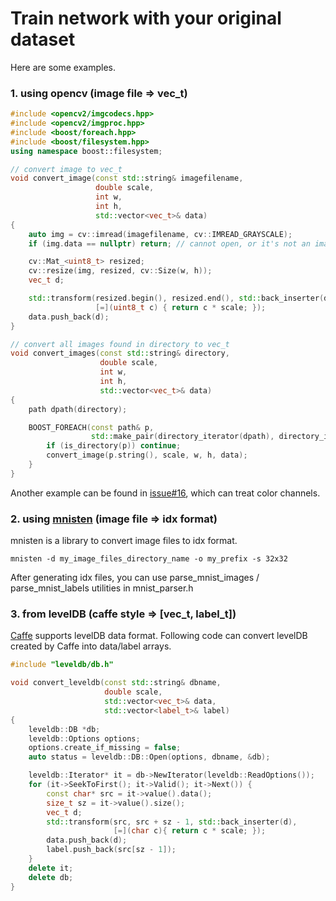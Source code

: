 # Train network with your original dataset
Here are some examples.

### 1. using opencv (image file => vec_t)

```cpp
#include <opencv2/imgcodecs.hpp>
#include <opencv2/imgproc.hpp>
#include <boost/foreach.hpp>
#include <boost/filesystem.hpp>
using namespace boost::filesystem;

// convert image to vec_t
void convert_image(const std::string& imagefilename,
                   double scale,
                   int w,
                   int h,
                   std::vector<vec_t>& data)
{
    auto img = cv::imread(imagefilename, cv::IMREAD_GRAYSCALE);
    if (img.data == nullptr) return; // cannot open, or it's not an image

    cv::Mat_<uint8_t> resized;
    cv::resize(img, resized, cv::Size(w, h));
    vec_t d;

    std::transform(resized.begin(), resized.end(), std::back_inserter(d),
                   [=](uint8_t c) { return c * scale; });
    data.push_back(d);
}

// convert all images found in directory to vec_t
void convert_images(const std::string& directory,
                    double scale,
                    int w,
                    int h,
                    std::vector<vec_t>& data)
{
    path dpath(directory);

    BOOST_FOREACH(const path& p, 
                  std::make_pair(directory_iterator(dpath), directory_iterator())) {
        if (is_directory(p)) continue;
        convert_image(p.string(), scale, w, h, data);
    }
}
```

Another example can be found in [issue#16](https://github.com/tiny-dnn/tiny-dnn/issues/16), which can treat color channels.

### 2. using [mnisten](https://github.com/nyanp/mnisten) (image file => idx format)
mnisten is a library to convert image files to idx format.
```
mnisten -d my_image_files_directory_name -o my_prefix -s 32x32
```
After generating idx files, you can use parse_mnist_images / parse_mnist_labels utilities in mnist_parser.h

### 3. from levelDB (caffe style => [vec_t, label_t])
[Caffe](https://github.com/BVLC/caffe/) supports levelDB data format. Following code can convert levelDB created by Caffe into data/label arrays.

```cpp
#include "leveldb/db.h"

void convert_leveldb(const std::string& dbname,
                     double scale,
                     std::vector<vec_t>& data,
                     std::vector<label_t>& label)
{
    leveldb::DB *db;
    leveldb::Options options;
    options.create_if_missing = false;
    auto status = leveldb::DB::Open(options, dbname, &db);

    leveldb::Iterator* it = db->NewIterator(leveldb::ReadOptions());
    for (it->SeekToFirst(); it->Valid(); it->Next()) {
        const char* src = it->value().data();
        size_t sz = it->value().size();
        vec_t d;
        std::transform(src, src + sz - 1, std::back_inserter(d),
                       [=](char c){ return c * scale; });
        data.push_back(d);
        label.push_back(src[sz - 1]);
    }
    delete it;
    delete db;
}
```